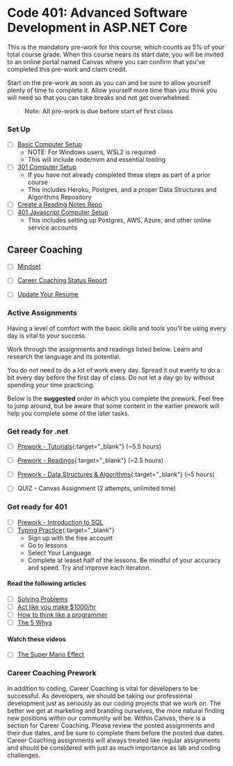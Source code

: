 # Code 401: Advanced Software Development in ASP.NET Core

This is the mandatory pre-work for this course, which counts as 5% of your total course grade. When this course nears its start date, you will be invited to an online portal named Canvas where you can confirm that you've completed this pre-work and claim credit.

Start on the pre-work as soon as you can and be sure to allow yourself plenty of time to complete it. Allow yourself more time than you think you will need so that you can take breaks and not get overwhelmed.

> **Note: All pre-work is due before start of first class**


### Set Up

- [ ] [Basic Computer Setup](https://codefellows.github.io/setup-guide)
  - NOTE: For Windows users, WSL2 is required
  - This will include node/nvm and essential tooling
- [ ] [301 Computer Setup](https://codefellows.github.io/setup-guide/code-301/)
  - If you have not already completed these steps as part of a prior course
  - This includes Heroku, Postgres, and a proper Data Structures and Algorithms Repository
- [ ] [Create a Reading Notes Repo](https://codefellows.github.io/common_curriculum/prep_work/Setup_Readings)
- [ ] [401 Javascript Computer Setup](https://codefellows.github.io/setup-guide/code-401-javascript/)
  - This includes setting up Postgres, AWS, Azure, and other online service accounts


## Career Coaching 

- [ ] [Mindset](https://codefellows.github.io/common_curriculum/prep_work/Mindset)
- [ ] [Career Coaching Status Report](https://codefellows.github.io/common_curriculum/career_coaching/401/prework/status-report)
- [ ] [Update Your Resume](https://codefellows.github.io/common_curriculum/career_coaching/401/prework/update-your-resume)


### Active Assignments

Having a level of comfort with the basic skills and tools you’ll be using every day is vital to your success.

Work through the assignments and readings listed below. Learn and research the language and its potential. 

You do not need to do a lot of work every day. Spread it out evenly to do a bit every day before the first day of class. Do not let a day go by without spending your time practicing.

Below is the **suggested** order in which you complete the prework. Feel free to jump around, but be aware that some content in the earlier prework will help you complete some of the later tasks.

### Get ready for .net

- [ ] [Prework - Tutorials](./tutorials.md){:target="_blank"}  (~5.5 hours)
- [ ] [Prework - Readings](./readings.md){:target="_blank"}  (~2.5 hours)
- [ ] [Prework - Data Structures & Algorithms](./DSA.md){:target="_blank"} (~5 hours)
- [ ] QUIZ - Canvas Assignment (2 attempts, unlimited time)


### Get ready for 401

- [ ] [Prework - Introduction to SQL](https://codefellows.github.io/common_curriculum/prep_work/SQL)
- [ ] [Typing Practice](https://typing.io/lessons){:target="_blank"}
  - Sign up with the free account
  - Go to lessons
  - Select Your Language
  - Complete at leaset half of the lessons. Be mindful of your accuracy and speed. Try and improve each iteration.

#### Read the following articles

- [ ] [Solving Problems](https://simpleprogrammer.com/solving-problems-breaking-it-down/)
- [ ] [Act like you make $1000/hr](https://medium.com/swlh/pretend-your-time-is-worth-1-000-hour-and-youll-become-100x-more-productive-f04628bb3e6d)
- [ ] [How to think like a programmer](https://medium.freecodecamp.org/how-to-think-like-a-programmer-lessons-in-problem-solving-d1d8bf1de7d2)
- [ ] [The 5 Whys](https://www.mindtools.com/pages/article/newTMC_5W.htm)

#### Watch these videos

- [ ] [The Super Mario Effect](https://www.youtube.com/watch?v=9vJRopau0g0)


### Career Coaching Prework

In addition to coding, Career Coaching is vital for developers to be successful. As developers, we should be taking our professional development just as seriously as our coding projects that we work on. The better we get at marketing and branding ourselves, the more natural finding new positions within our community will be. Within Canvas, there is a section for Career Coaching. Please review the posted assignments and their due dates, and be sure to complete them before the posted due dates. Career Coaching assignments will always treated like regular assignments and should be considered with just as much importance as lab and coding challenges.
